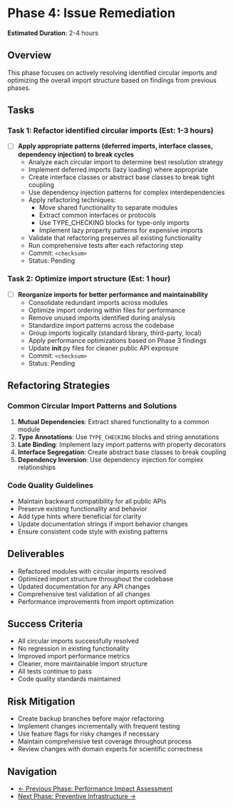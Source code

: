 # Phase 4: Issue Remediation

**Estimated Duration**: 2-4 hours

## Overview
This phase focuses on actively resolving identified circular imports and optimizing the overall import structure based on findings from previous phases.

## Tasks

### Task 1: Refactor identified circular imports (Est: 1-3 hours)
- [ ] **Apply appropriate patterns (deferred imports, interface classes, dependency injection) to break cycles**
  - Analyze each circular import to determine best resolution strategy
  - Implement deferred imports (lazy loading) where appropriate
  - Create interface classes or abstract base classes to break tight coupling
  - Use dependency injection patterns for complex interdependencies
  - Apply refactoring techniques:
    - Move shared functionality to separate modules
    - Extract common interfaces or protocols
    - Use TYPE_CHECKING blocks for type-only imports
    - Implement lazy property patterns for expensive imports
  - Validate that refactoring preserves all existing functionality
  - Run comprehensive tests after each refactoring step
  - Commit: `<checksum>`
  - Status: Pending

### Task 2: Optimize import structure (Est: 1 hour)
- [ ] **Reorganize imports for better performance and maintainability**
  - Consolidate redundant imports across modules
  - Optimize import ordering within files for performance
  - Remove unused imports identified during analysis
  - Standardize import patterns across the codebase
  - Group imports logically (standard library, third-party, local)
  - Apply performance optimizations based on Phase 3 findings
  - Update __init__.py files for cleaner public API exposure
  - Commit: `<checksum>`
  - Status: Pending

## Refactoring Strategies

### Common Circular Import Patterns and Solutions
1. **Mutual Dependencies**: Extract shared functionality to a common module
2. **Type Annotations**: Use `TYPE_CHECKING` blocks and string annotations
3. **Late Binding**: Implement lazy import patterns with property decorators
4. **Interface Segregation**: Create abstract base classes to break coupling
5. **Dependency Inversion**: Use dependency injection for complex relationships

### Code Quality Guidelines
- Maintain backward compatibility for all public APIs
- Preserve existing functionality and behavior
- Add type hints where beneficial for clarity
- Update documentation strings if import behavior changes
- Ensure consistent code style with existing patterns

## Deliverables
- Refactored modules with circular imports resolved
- Optimized import structure throughout the codebase
- Updated documentation for any API changes
- Comprehensive test validation of all changes
- Performance improvements from import optimization

## Success Criteria
- All circular imports successfully resolved
- No regression in existing functionality
- Improved import performance metrics
- Cleaner, more maintainable import structure
- All tests continue to pass
- Code quality standards maintained

## Risk Mitigation
- Create backup branches before major refactoring
- Implement changes incrementally with frequent testing
- Use feature flags for risky changes if necessary
- Maintain comprehensive test coverage throughout process
- Review changes with domain experts for scientific correctness

## Navigation
- [← Previous Phase: Performance Impact Assessment](3-Performance-Impact-Assessment.md)
- [Next Phase: Preventive Infrastructure →](5-Preventive-Infrastructure.md)